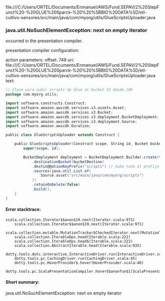 file:///C:/Users/ORTEL/Documents/Enmanuel/AWS/Fund.SEPAV/2%20StepFunct%20-%20GLUE%20Sparck-%20%20%5BBIG%20DATA%5D/etl-cultivo-sensores/src/main/java/com/myorg/utils/GlueScriptsUploader.java
### java.util.NoSuchElementException: next on empty iterator

occurred in the presentation compiler.

presentation compiler configuration:


action parameters:
offset: 749
uri: file:///C:/Users/ORTEL/Documents/Enmanuel/AWS/Fund.SEPAV/2%20StepFunct%20-%20GLUE%20Sparck-%20%20%5BBIG%20DATA%5D/etl-cultivo-sensores/src/main/java/com/myorg/utils/GlueScriptsUploader.java
text:
```scala
// Clase para subir scripts de Glue al bucket S3 desde CDK
package com.myorg.utils;

import software.constructs.Construct;
import software.amazon.awscdk.services.s3.assets.Asset;
import software.amazon.awscdk.services.s3.Bucket;
import software.amazon.awscdk.services.s3.deployment.BucketDeployment;
import software.amazon.awscdk.services.s3.deployment.Source;
import software.amazon.awscdk.Duration;

public class GlueScriptsUploader extends Construct {

    public GlueScriptsUploader(Construct scope, String id, Bucket bucketDestino) {
        super(scope, id);

        BucketDeployment deployment = BucketDeployment.Builder.create(this, "GlueScriptsDeployment")
            .destinationBucket(bucketDestino)
            .destin@@ationKeyPrefix("scripts") // Sube todo al prefijo scripts/
            .sources(java.util.List.of(
                Source.asset("src/main/java/com/myorg/scripts") 
            ))
            .retainOnDelete(false)
            .build();
    }
}

```



#### Error stacktrace:

```
scala.collection.Iterator$$anon$19.next(Iterator.scala:973)
	scala.collection.Iterator$$anon$19.next(Iterator.scala:971)
	scala.collection.mutable.MutationTracker$CheckedIterator.next(MutationTracker.scala:76)
	scala.collection.IterableOps.head(Iterable.scala:222)
	scala.collection.IterableOps.head$(Iterable.scala:222)
	scala.collection.AbstractIterable.head(Iterable.scala:935)
	dotty.tools.dotc.interactive.InteractiveDriver.run(InteractiveDriver.scala:164)
	dotty.tools.pc.CachingDriver.run(CachingDriver.scala:45)
	dotty.tools.pc.HoverProvider$.hover(HoverProvider.scala:40)
	dotty.tools.pc.ScalaPresentationCompiler.hover$$anonfun$1(ScalaPresentationCompiler.scala:389)
```
#### Short summary: 

java.util.NoSuchElementException: next on empty iterator